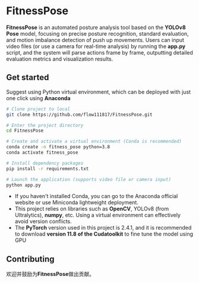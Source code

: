 # FitnessPose

**FitnessPose** is an automated posture analysis tool based on the **YOLOv8 Pose** model, focusing on precise posture recognition, standard evaluation, and motion imbalance detection of push up movements. Users can input video files (or use a camera for real-time analysis) by running the **app.py** script, and the system will parse actions frame by frame, outputting detailed evaluation metrics and visualization results.

## Get started

Suggest using Python virtual environment, which can be deployed with just one click using **Anaconda**

```bash
# Clone project to local
git clone https://github.com/flow111817/FitnessPose.git

# Enter the project directory
cd FitnessPose

# Create and activate a virtual environment (Conda is recommended)
conda create -n fitness_pose python=3.8
conda activate fitness_pose

# Install dependency packages
pip install -r requirements.txt

# Launch the application (supports video file or camera input)
python app.py
```

- If you haven't installed Conda, you can go to the Anaconda official website or use Miniconda lightweight deployment.
- This project relies on libraries such as **OpenCV**, YOLOv8 (from Ultralytics), **numpy**, etc. Using a virtual environment can effectively avoid version conflicts.
- The **PyTorch** version used in this project is 2.4.1, and it is recommended to download **version 11.8 of the Cudatoolkit** to fine tune the model using GPU

## Contributing

欢迎并鼓励为**FitnessPose**做出贡献。

